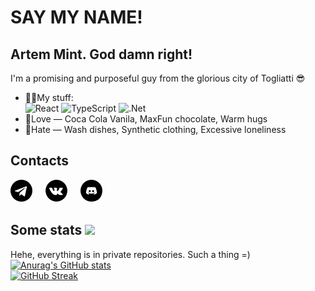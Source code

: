 # SAY MY NAME!
## Artem Mint. God damn right!

I'm a promising and purposeful guy from the glorious city of Togliatti 😎
- 💪🏻My stuff: <br/>
![React](https://img.shields.io/badge/react-%2320232a.svg?style=for-the-badge&logo=react&logoColor=%2361DAFB) ![TypeScript](https://img.shields.io/badge/typescript-%23007ACC.svg?style=for-the-badge&logo=typescript&logoColor=white) ![.Net](https://img.shields.io/badge/.NET-5C2D91?style=for-the-badge&logo=.net&logoColor=white)
- 💖Love — Coca Cola Vanila, MaxFun chocolate, Warm hugs
- 🚫Hate — Wash dishes, Synthetic clothing, Excessive loneliness

## Contacts
[![Telegram](https://github.com/BlagoTema/Artem-Mint-Profile/blob/main/telegram-icon.png?raw=true)](https://t.me/temamint)  ᅠ [![VK](https://github.com/BlagoTema/Artem-Mint-Profile/blob/main/vk-icon.png?raw=true)](https://vk.com/temamint)     ᅠ  [![Discord Server](https://github.com/BlagoTema/Artem-Mint-Profile/blob/main/discord-icon.png?raw=true)](https://discord.gg/VKgDQSfTns)

## Some stats ![](https://komarev.com/ghpvc/?username=BlagoTema)
Hehe, everything is in private repositories. Such a thing =) 
<br/>
[![Anurag's GitHub stats](https://github-readme-stats.vercel.app/api?username=temamint&show_icons=true)](https://github.com/anuraghazra/github-readme-stats)
<br/>
[![GitHub Streak](https://github-readme-streak-stats.herokuapp.com/?user=temamint)](https://git.io/streak-stats)
